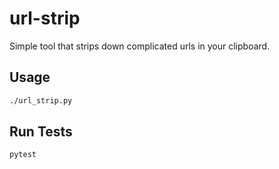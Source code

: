 # url-strip

Simple tool that strips down complicated urls in your clipboard.

## Usage
```bash
./url_strip.py
```

## Run Tests
```bash
pytest
```
